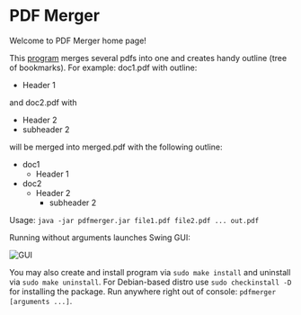 # PDF Merger
Welcome to PDF Merger home page!

This [program](target/pdfmerger.jar?raw=true) merges several pdfs into one and creates handy outline (tree of bookmarks).
For example: doc1.pdf with outline:
* Header 1

and doc2.pdf with
* Header 2
 * subheader 2

will be merged into merged.pdf with the following outline:
* doc1
  * Header 1
* doc2 
  * Header 2
    * subheader 2 

Usage:	`java -jar pdfmerger.jar file1.pdf file2.pdf ... out.pdf`

Running without arguments launches Swing GUI:

![GUI](http://i.imgur.com/dMoCWSf.png)

You may also create and install program via `sudo make install` and uninstall via `sudo make uninstall`. For Debian-based distro use `sudo checkinstall -D` for installing the package. Run anywhere right out of console: `pdfmerger [arguments ...]`.
